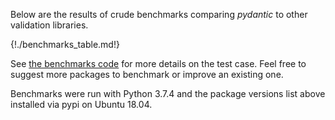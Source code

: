 Below are the results of crude benchmarks comparing *pydantic* to other validation libraries.

{!./benchmarks_table.md!}

See [the benchmarks code](https://github.com/samuelcolvin/pydantic/tree/master/benchmarks)
for more details on the test case. Feel free to suggest more packages to benchmark or improve an existing one.

Benchmarks were run with Python 3.7.4 and the package versions list above installed via pypi on Ubuntu 18.04.
